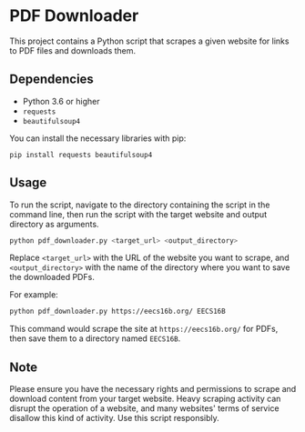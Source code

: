 # PDF Downloader

This project contains a Python script that scrapes a given website for links to PDF files and downloads them.

## Dependencies

- Python 3.6 or higher
- `requests`
- `beautifulsoup4`

You can install the necessary libraries with pip:

```
pip install requests beautifulsoup4
```

## Usage

To run the script, navigate to the directory containing the script in the command line, then run the script with the target website and output directory as arguments.

```sh
python pdf_downloader.py <target_url> <output_directory>
```

Replace `<target_url>` with the URL of the website you want to scrape, and `<output_directory>` with the name of the directory where you want to save the downloaded PDFs.

For example:

```sh
python pdf_downloader.py https://eecs16b.org/ EECS16B
```

This command would scrape the site at `https://eecs16b.org/` for PDFs, then save them to a directory named `EECS16B`.

## Note

Please ensure you have the necessary rights and permissions to scrape and download content from your target website. Heavy scraping activity can disrupt the operation of a website, and many websites' terms of service disallow this kind of activity. Use this script responsibly.